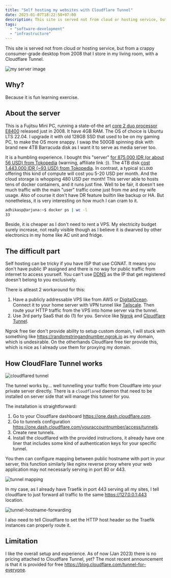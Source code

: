 ```yaml
---
title: "Self hosting my websites with Cloudflare Tunnel"
date: 2023-01-07T18:22:58+07:00
description: This site is served not from cloud or hosting service, but from a crappy consumer-grade desktop from 2008 that I store in my living room, with a Cloudflare Tunnel.
tags:
  - "software-development"
  - "infrastructure"
---
```


This site is served not from cloud or hosting service, but from a crappy consumer-grade desktop from 2008 that I store in my living room, with a Cloudflare Tunnel.

![my server image](/images/home-server.jpg)

## Why?

Because it is fun learning exercise.

## About the server

This is a Fujitsu Mini PC, running a state-of-the art [core 2 duo processor E8400](https://ark.intel.com/content/www/id/id/ark/products/33910/intel-core2-duo-processor-e8400-6m-cache-3-00-ghz-1333-mhz-fsb.html) released just in 2008. It have 4GB RAM. The OS of choice is Ubuntu LTS 22.04. I upgrade it with old 128GB SSD that used to be on my gaming PC, to make the OS more snappy. I swap the 500GB spinning disk with brand new 4TB Barracuda disk as I want it to serve as media server too. 

It is a humbling experience. I bought this "server" [for 875.000 IDR (or about 56 USD) from Tokopedia](https://tokopedia.link/kJC7o7BLpwb) (warning, affiliate link :)). The 4TB disk [cost 1.443.000 IDR (~93 USD) from Tokopedia](https://tokopedia.link/M9dvoMxMpwb). In contrast, a typical `$CLOUD` offering this kind of compute will cost you 5-20 USD per month. And the cloud storage is whopping 480 USD per month! This server able to hosts tens of docker containers, and it runs just fine. Well to be fair, it doesn't see much traffic with the main "user" traffic come just from me and my wife usage. Also of course it don't have DR feature builtin like backup or HA. But nonetheless, it is very interesting on how much I can cram to it.

```bash
adhikasp@arjuna:~$ docker ps | wc -l
33
```

Beside, it is cheaper as I don't need to rent a VPS. My electricity budget surely increase, not really visible though as I believe it is dwarved by other electronics in my home like AC unit and fridge.

## The difficult part

Self hosting can be tricky if you have ISP that use CGNAT. It means you don't have public IP assigned and there is no way for public traffic from internet to access yourself. You can't use [DDNS](https://en.wikipedia.org/wiki/Dynamic_DNS) as the IP that get registered doesn't belong to you exclusively.

There is atleast 2 workaround for this:

1. Have a publicly addressable VPS like from AWS or [DigitalOcean](https://m.2do.co/c/b8a84c179d20). Connect it to your home server with VPN tunnel like [Tailscale](https://tailscale.com/). Then route your HTTP traffic from the VPS into home server via the tunnel.
2. Use 3rd party SaaS that do (1) for you. Service like [Ngrok](https://ngrok.com/) and [Cloudflare Tunnel](https://www.cloudflare.com/products/tunnel/).

Ngrok free tier don't provide ability to setup custom domain, I will stuck with something like https://randomstringandnumber.ngrok.io as my domain, which is undesirable. On the otherhands Cloudflare free tier provide this, which is nice as I already use them for proxying my domain. 

## How CloudFlare Tunnel works

![cloudflared tunnel](/images/cloudflared-tunnel.svg)

The tunnel works by... well tunnelling your traffic from Cloudflare into your private server directly. There is a `cloudflared` daemon that need to be installed on server side that will manage this tunnel for you.

The installation is straightforward:

1. Go to your Cloudflare dashboard https://one.dash.cloudflare.com.
2. Go to tunnels configuration https://one.dash.cloudflare.com/youraccountnumber/access/tunnels.
3. Create new tunnels.
4. Install the cloudflared with the provided instructions, it already have one liner that includes some kind of authentication keys for your specific tunnel.

You then can configure mapping between public hostname with port in your server, this function similarly like nginx reverse proxy where your web application may not necessarly serving in port 80 or 443.

![tunnel mapping](/images/tunnel-public-hostname.png)

In my case, as I already have Traefik in port 443 serving all my sites, I tell cloudflare to just forward all traffic to the same https://127.0.0.1:443 location.

![tunnel-hostname-forwarding](/images/tunnel-hostname-forwarding.png)

I also need to tell Cloudflare to set the HTTP host header so the Traefik instances can properly route it.

## Limitation

I like the overall setup and experience. As of now (Jan 2023) there is no pricing attached to Cloudflare Tunnel, yet? The most recent announcement is that it is provided for free https://blog.cloudflare.com/tunnel-for-everyone.
